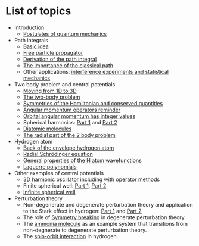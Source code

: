 # List of topics

- Introduction
    + [Postulates of quantum mechanics](https://andrewcumming.github.io/phys457/lecture1.html#postulates-of-quantum-mechanics)
- Path integrals
    + [Basic idea](https://andrewcumming.github.io/phys457/lecture1.html#path-integrals)
    + [Free particle propagator](https://andrewcumming.github.io/phys457/lecture2.html#the-propagator-for-a-free-particle)
    + [Derivation of the path integral](https://andrewcumming.github.io/phys457/lecture2.html#derivation-of-the-path-integral)
    + [The importance of the classical path](https://andrewcumming.github.io/phys457/lecture3.html#the-classical-path-and-the-semi-classical-approximation)
    + Other applications: [interference experiments and statistical mechanics](https://andrewcumming.github.io/phys457/lecture3.html#interference-experiments-with-gravity-and-magnetic-fields)
- Two body problem and central potentials
    + [Moving from 1D to 3D](https://andrewcumming.github.io/phys457/lecture5.html#moving-from-1d-to-3d)
    + [The two-body problem](https://andrewcumming.github.io/phys457/lecture5.html#the-two-body-problem)
    + [Symmetries of the Hamiltonian and conserved quantities](https://andrewcumming.github.io/phys457/lecture5.html#symmetries-of-the-hamiltonian)
    + [Angular momentum operators reminder](https://andrewcumming.github.io/phys457/lecture6.html#reminder-of-angular-momentum-operators)
    + [Orbital angular momentum has integer values](https://andrewcumming.github.io/phys457/lecture6.html#orbital-angular-momentum-has-integer-values)
    + Spherical harmonics: [Part 1](https://andrewcumming.github.io/phys457/lecture6.html#eigenstates-of-orbital-angular-momentum-in-position-space) and [Part 2](https://andrewcumming.github.io/phys457/lecture7.html#properties-of-the-spherical-harmonics)
    + [Diatomic molecules](https://andrewcumming.github.io/phys457/lecture8.html#diatomic-molecules)
    + [The radial part of the 2 body problem](https://andrewcumming.github.io/phys457/lecture7.html#the-radial-part-of-the-two-body-problem)
- Hydrogen atom
    + [Back of the envelope hydrogen atom](https://andrewcumming.github.io/phys457/lecture4.html#back-of-the-envelope-hydrogen-atom)
    + [Radial Schrödinger equation](https://andrewcumming.github.io/phys457/lecture8.html#schrodinger-equation-for-the-radial-part-of-the-hydrogen-atom-wavefunction)
    + [General properties of the H atom wavefunctions](https://andrewcumming.github.io/phys457/lecture9.html)
    + [Laguerre polynomials](https://andrewcumming.github.io/phys457/lecture10.html#how-this-works-mathematically-laguerre-polynomials)
- Other examples of central potentials
    + [3D harmonic oscillator](https://andrewcumming.github.io/phys457/lecture11.html#d-harmonic-oscillator) including with [operator methods](https://andrewcumming.github.io/phys457/lecture11.html#an-operator-approach-to-the-3d-harmonic-oscillator)
    + Finite spherical well: [Part 1](https://andrewcumming.github.io/phys457/lecture12.html#finite-spherical-well), [Part 2](https://andrewcumming.github.io/phys457/lecture13.html#finite-spherical-well)
    + [Infinite spherical well](https://andrewcumming.github.io/phys457/lecture13.html#infinite-spherical-well)
- Perturbation theory
    + Non-degenerate and degenerate perturbation theory and application to the Stark effect in hydrogen: [Part 1](https://andrewcumming.github.io/phys457/lecture14.html#the-stark-effect-in-hydrogen-and-perturbation-theory) and [Part 2](https://andrewcumming.github.io/phys457/lecture15.html)
    + The role of [Symmetry breaking](https://andrewcumming.github.io/phys457/lecture16.html) in degenerate perturbation theory. 
    + The [ammonia molecule](https://andrewcumming.github.io/phys457/lecture17.html#more-on-the-ammonia-molecule) as an example system that transitions from non-degnerate to degenerate perturbation theory. 
    + The [spin-orbit interaction](https://andrewcumming.github.io/phys457/lecture17.html#the-real-hydrogen-atom-fine-structure) in hydrogen.